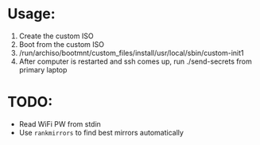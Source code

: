 # Usage:

1. Create the custom ISO
2. Boot from the custom ISO
3. /run/archiso/bootmnt/custom_files/install/usr/local/sbin/custom-init1
4. After computer is restarted and ssh comes up, run ./send-secrets from primary laptop

# TODO:

* Read WiFi PW from stdin
* Use `rankmirrors` to find best mirrors automatically
